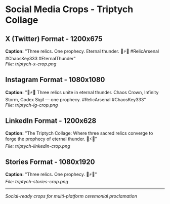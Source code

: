 # Social Media Crops - Triptych Collage

## X (Twitter) Format - 1200x675
**Caption:** "Three relics. One prophecy. Eternal thunder. 👑⚡📜 #RelicArsenal #ChaosKey333 #EternalThunder"  
*File: triptych-x-crop.png*

## Instagram Format - 1080x1080  
**Caption:** "👑⚡📜 Three relics unite in eternal thunder. Chaos Crown, Infinity Storm, Codex Sigil — one prophecy. #RelicArsenal #ChaosKey333"  
*File: triptych-ig-crop.png*

## LinkedIn Format - 1200x628
**Caption:** "The Triptych Collage: Where three sacred relics converge to forge the prophecy of eternal thunder. 👑⚡📜"  
*File: triptych-linkedin-crop.png*

## Stories Format - 1080x1920
**Caption:** "Three relics. One prophecy. 👑⚡📜"  
*File: triptych-stories-crop.png*

---
*Social-ready crops for multi-platform ceremonial proclamation*